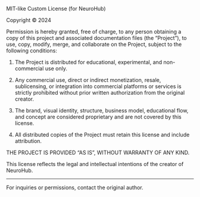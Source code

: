 
MIT-like Custom License (for NeuroHub)

Copyright © 2024

Permission is hereby granted, free of charge, to any person obtaining a copy
of this project and associated documentation files (the “Project”), to use,
copy, modify, merge, and collaborate on the Project, subject to the following conditions:

1. The Project is distributed for educational, experimental, and non-commercial use only.

2. Any commercial use, direct or indirect monetization, resale, sublicensing, or integration
   into commercial platforms or services is strictly prohibited without prior written
   authorization from the original creator.

3. The brand, visual identity, structure, business model, educational flow, and concept
   are considered proprietary and are not covered by this license.

4. All distributed copies of the Project must retain this license and include attribution.

THE PROJECT IS PROVIDED “AS IS”, WITHOUT WARRANTY OF ANY KIND.

This license reflects the legal and intellectual intentions of the creator of NeuroHub.

---

For inquiries or permissions, contact the original author.
